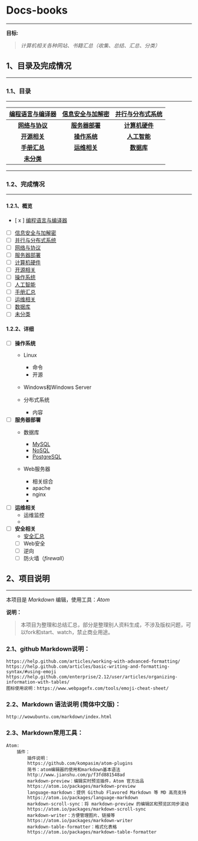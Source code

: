 # Docs-books
---
**目标:**
> _计算机相关各种网站、书籍汇总（收集、总结、汇总、分类）_
## 1、目录及完成情况
---
### 1.1、目录
---
| [编程语言与编译器](./src/编程语言与编译器/README.md) | [信息安全与加解密](./src/信息安全与加解密/README.md) | [并行与分布式系统](./src/并行与分布式系统/README.md) |
|:---:|:---:|:---:|
|     **[网络与协议](./src/网络与协议/README.md)**     |     **[服务器部署](./src/服务器部署/README.md)**     |     **[计算机硬件](./src/计算机硬件/README.md)**     |
|       **[开源相关](./src/开源相关/README.md)**       |       **[操作系统](./src/操作系统/README.md)**       |       **[人工智能](./src/人工智能/README.md)**       |
|       **[手册汇总](./src/手册汇总/README.md)**       |       **[运维相关](./src/运维相关/README.md)**       |         **[数据库](./src/数据库/README.md)**         |
|         **[未分类](./未分类文件/README.md)**         |                                                       |                                                       |
---
### 1.2、完成情况
---
#### 1.2.1、概览
- [ x ] [编程语言与编译器](./src/编程语言与编译器/README.md)
- [ ] [信息安全与加解密](./src/信息安全与加解密/README.md)
- [ ] [并行与分布式系统](./src/并行与分布式系统/README.md)
- [ ] [网络与协议](./src/网络与协议/README.md)
- [ ] [服务器部署](./src/服务器部署/README.md)
- [ ] [计算机硬件](./src/计算机硬件/README.md)
- [ ] [开源相关](./src/开源相关/README.md)
- [ ] [操作系统](./src/操作系统/README.md)
- [ ] [人工智能](./src/人工智能/README.md)
- [ ] [手册汇总](./src/手册汇总/README.md)
- [ ] [运维相关](./src/运维相关/README.md)
- [ ] [数据库](./src/数据库/README.md)
- [ ] [未分类](./未分类文件/README.md)

#### 1.2.2、详细
- [ ] **操作系统**
    - Linux
        - 命令
        - 开源
    - Windows和Windows Server

    - 分布式系统
        - 内容
- [ ] **服务器部署**
    - 数据库
        - [MySQL](#MySQL)
        - [NoSQL](#NoSQL)
        - [PostgreSQL](#PostgreSQL)

  - Web服务器
    - 相关综合
    - apache
    - nginx
    -
- [ ] **运维相关**
    - 运维监控
    -
- [ ] **安全相关**
    - [安全汇总](./src/Web安全/security.md)
    - [ ] Web安全
    - [ ] 逆向
    - [ ] 防火墙（_firewall_）
## 2、项目说明
---
本项目是 _Markdown_ 编辑，使用工具：_Atom_


**说明：**
> 本项目为整理和总结汇总，部分是整理别人资料生成，不涉及版权问题，可以fork和start、watch，禁止商业用途。
### 2.1、github Markdown说明：
    https://help.github.com/articles/working-with-advanced-formatting/
    https://help.github.com/articles/basic-writing-and-formatting-syntax/#using-emoji
    https://help.github.com/enterprise/2.12/user/articles/organizing-information-with-tables/
    图标使用说明：https://www.webpagefx.com/tools/emoji-cheat-sheet/
### 2.2、Markdown 语法说明 (简体中文版)：
    http://wowubuntu.com/markdown/index.html
### 2.3、Markdown常用工具：
    Atom:
        插件：
            插件说明：
            https://github.com/kompasim/atom-plugins
            简书：atom编辑器的使用和markdown基本语法
            http://www.jianshu.com/p/f3fd881548ad
            markdown-preview：编辑实时预览插件，Atom 官方出品
            https://atom.io/packages/markdown-preview
            language-markdown：提供 Github Flavored Markdown 等 MD 高亮支持
            https://atom.io/packages/language-markdown
            markdown-scroll-sync：将 markdown-preview 的编辑区和预览区同步滚动
            https://atom.io/packages/markdown-scroll-sync
            markdown-writer：方便管理图片、链接等
            https://atom.io/packages/markdown-writer
            markdown-table-formatter：格式化表格
            https://atom.io/packages/markdown-table-formatter
